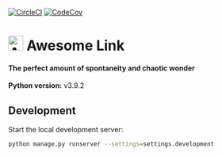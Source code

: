 [![CircleCI](https://circleci.com/gh/tterb/awesomelink/tree/master.svg?style=shield)](https://circleci.com/gh/tterb/awesomelink/tree/master)
[![CodeCov](https://codecov.io/gh/tterb/awesomelink/branch/master/graph/badge.svg?token=RKRAPW74FU)](https://codecov.io/gh/tterb/awesomelink)

<h1><img src="https://user-images.githubusercontent.com/16360374/122709497-3debb080-d213-11eb-87d4-e6e7828cf533.png" alt="Awesome Link" height="30" /> Awesome Link</h1>

#### The perfect amount of spontaneity and chaotic wonder

**Python version:** v3.9.2

## Development

Start the local development server:

```sh
python manage.py runserver --settings=settings.development
```
